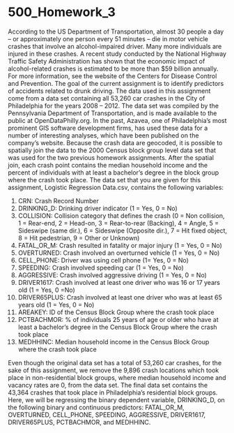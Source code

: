 # 500_Homework_3

According to the US Department of Transportation, almost 30 people a day – or approximately one person every 51 minutes – die in motor vehicle crashes that involve an alcohol-impaired driver. Many more individuals are injured in these crashes. A recent study conducted by the National Highway Traffic Safety Administration has shown that the economic impact of alcohol-related crashes is estimated to be more than $59 billion annually. For more information, see the website of the Centers for Disease Control and Prevention.
The goal of the current assignment is to identify predictors of accidents related to drunk driving. The data used in this assignment come from a data set containing all 53,260 car crashes in the City of Philadelphia for the years 2008 – 2012. The data set was compiled by the Pennsylvania Department of Transportation, and is made available to the public at OpenDataPhilly.org. In the past, Azavea, one of Philadelphia’s most prominent GIS software development firms, has used these data for a number of interesting analyses, which have been published on the company’s website.
Because the crash data are geocoded, it is possible to spatially join the data to the 2000 Census block group level data set that was used for the two previous homework assignments. After the spatial join, each crash point contains the median household income and the percent of individuals with at least a bachelor’s degree in the block group where the crash took place.
The data set that you are given for this assignment, Logistic Regression Data.csv, contains the following variables:

1) CRN: Crash Record Number
2) DRINKING_D: Drinking driver indicator (1 = Yes, 0 = No)
3) COLLISION: Collision category that defines the crash (0 = Non collision, 1 = Rear-end, 2 =
Head-on, 3 = Rear-to-rear (Backing), 4 = Angle, 5 = Sideswipe (same dir.), 6 = Sideswipe (Opposite dir.), 7 = Hit fixed object, 8 = Hit pedestrian, 9 = Other or Unknown)
4) FATAL_OR_M: Crash resulted in fatality or major injury (1 = Yes, 0 = No)
5) OVERTURNED: Crash involved an overturned vehicle (1 = Yes, 0 = No)
6) CELL_PHONE: Driver was using cell phone (1= Yes, 0 = No)
7) SPEEDING: Crash involved speeding car (1 = Yes, 0 = No)
8) AGGRESSIVE: Crash involved aggressive driving (1 = Yes, 0 = No)
9) DRIVER1617: Crash involved at least one driver who was 16 or 17 years old (1 = Yes, 0 =No)
10) DRIVER65PLUS: Crash involved at least one driver who was at least 65 years old (1 = Yes, 0 = No)
11) AREAKEY: ID of the Census Block Group where the crash took place
12) PCTBACHMOR: % of individuals 25 years of age or older who have at least a bachelor’s
degree in the Census Block Group where the crash took place
13) MEDHHINC: Median household income in the Census Block Group where the crash took place

Even though the original data set has a total of 53,260 car crashes, for the sake of this
assignment, we remove the 9,896 crash locations which took place in non-residential block
groups, where median household income and vacancy rates are 0, from the data set. The final
data set contains the 43,364 crashes that took place in Philadelphia’s residential block groups.
Here, we will be regressing the binary dependent variable, DRINKING_D, on the following
binary and continuous predictors: FATAL_OR_M, OVERTURNED, CELL_PHONE, SPEEDING,
AGGRESSIVE, DRIVER1617, DRIVER65PLUS, PCTBACHMOR, and MEDHHINC.